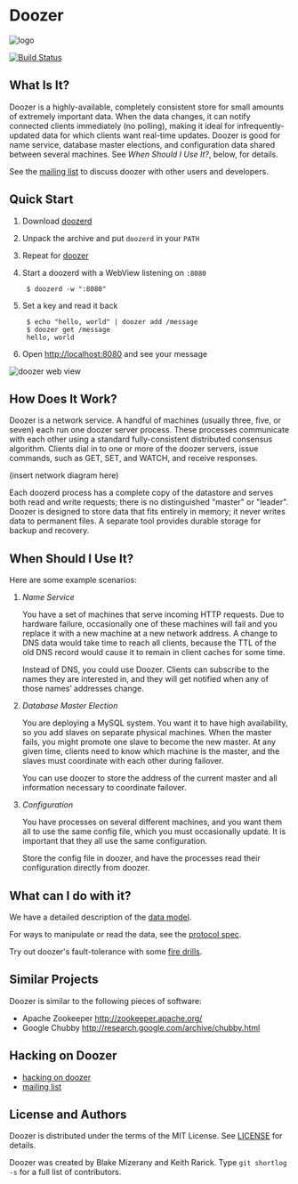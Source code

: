 # Doozer

![logo](doc/doozer.png)

[![Build Status](https://secure.travis-ci.org/zyxar/doozerd.png)](http://travis-ci.org/zyxar/doozerd)

## What Is It?

Doozer is a highly-available, completely consistent
store for small amounts of extremely important data.
When the data changes, it can notify connected clients
immediately (no polling), making it ideal for
infrequently-updated data for which clients want
real-time updates. Doozer is good for name service,
database master elections, and configuration data shared
between several machines. See *When Should I Use It?*,
below, for details.

See the [mailing list][mail] to discuss doozer with
other users and developers.

## Quick Start

1. Download [doozerd](https://github.com/zyxar/doozerd/downloads)
2. Unpack the archive and put `doozerd` in your `PATH`
3. Repeat for [doozer](https://github.com/zyxar/doozer/downloads)
4. Start a doozerd with a WebView listening on `:8080`

        $ doozerd -w ":8080"

5. Set a key and read it back

        $ echo "hello, world" | doozer add /message
        $ doozer get /message
        hello, world

6. Open <http://localhost:8080> and see your message

![doozer web view](doc/webview.png)

## How Does It Work?

Doozer is a network service. A handful of machines
(usually three, five, or seven) each run one doozer
server process. These processes communicate with each
other using a standard fully-consistent distributed
consensus algorithm. Clients dial in to one or more of
the doozer servers, issue commands, such as GET, SET,
and WATCH, and receive responses.

(insert network diagram here)

Each doozerd process has a complete copy of the
datastore and serves both read and write requests; there
is no distinguished "master" or "leader". Doozer is
designed to store data that fits entirely in memory; it
never writes data to permanent files. A separate tool
provides durable storage for backup and recovery.

## When Should I Use It?

Here are some example scenarios:

1. *Name Service*

    You have a set of machines that serve incoming HTTP
    requests. Due to hardware failure, occasionally one
    of these machines will fail and you replace it with a
    new machine at a new network address. A change to DNS
    data would take time to reach all clients, because
    the TTL of the old DNS record would cause it to
    remain in client caches for some time.

    Instead of DNS, you could use Doozer. Clients can
    subscribe to the names they are interested in, and
    they will get notified when any of those names&#8217;
    addresses change.

2. *Database Master Election*

    You are deploying a MySQL system. You want it to have
    high availability, so you add slaves on separate
    physical machines. When the master fails, you might
    promote one slave to become the new master. At any
    given time, clients need to know which machine is the
    master, and the slaves must coordinate with each
    other during failover.

    You can use doozer to store the address of the
    current master and all information necessary to
    coordinate failover.

3. *Configuration*

    You have processes on several different machines, and
    you want them all to use the same config file, which
    you must occasionally update. It is important that
    they all use the same configuration.

    Store the config file in doozer, and have the
    processes read their configuration directly from
    doozer.

## What can I do with it?

We have a detailed description of the [data model](doc/data-model.md).

For ways to manipulate or read the data, see the [protocol spec](doc/proto.md).

Try out doozer's fault-tolerance with some [fire drills](doc/firedrill.md).

## Similar Projects

Doozer is similar to the following pieces of software:

 * Apache Zookeeper <http://zookeeper.apache.org/>
 * Google Chubby <http://research.google.com/archive/chubby.html>

## Hacking on Doozer

 * [hacking on doozer](doc/hacking.md)
 * [mailing list][mail]

## License and Authors

Doozer is distributed under the terms of the MIT
License. See [LICENSE](LICENSE) for details.

Doozer was created by Blake Mizerany and Keith Rarick.
Type `git shortlog -s` for a full list of contributors.

[mail]: https://groups.google.com/group/doozer
